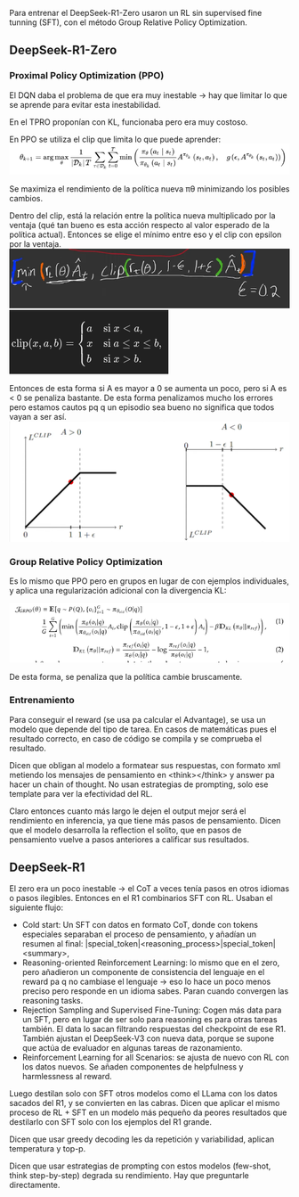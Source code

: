 Para entrenar el DeepSeek-R1-Zero usaron un RL sin supervised fine tunning (SFT), con el método Group Relative Policy Optimization.

## DeepSeek-R1-Zero
### Proximal Policy Optimization (PPO)

El DQN daba el problema de que era muy inestable -> hay que limitar lo que se aprende para evitar esta inestabilidad.

En el TPRO proponían con KL, funcionaba pero era muy costoso.

En PPO se utiliza el clip que limita lo que puede aprender:
![Pasted image 20250123104653.png](https://github.com/MartinLopezDeIpina/TFG_apuntes/blob/master/Imagenes/Pasted%20image%2020250123104653.png)

Se maximiza el rendimiento de la política nueva πθ minimizando los posibles cambios. 

Dentro del clip, está la relación entre la política nueva multiplicado por la ventaja (qué tan bueno es esta acción respecto al valor esperado de la política actual). Entonces se elige el mínimo entre eso y el clip con epsilon por la ventaja.
![Pasted image 20250123105154.png](https://github.com/MartinLopezDeIpina/TFG_apuntes/blob/master/Imagenes/Pasted%20image%2020250123105154.png)
![Pasted image 20250123105426.png](https://github.com/MartinLopezDeIpina/TFG_apuntes/blob/master/Imagenes/Pasted%20image%2020250123105426.png)

Entonces de esta forma si A es mayor a 0 se aumenta un poco, pero si A es < 0 se penaliza bastante. De esta forma penalizamos mucho los errores pero estamos cautos pq q un episodio sea bueno no significa que todos vayan a ser así.
![Pasted image 20250123105511.png](https://github.com/MartinLopezDeIpina/TFG_apuntes/blob/master/Imagenes/Pasted%20image%2020250123105511.png)

### Group Relative Policy Optimization

Es lo mismo que PPO pero en grupos en lugar de con ejemplos individuales, y aplica una regularización adicional con la divergencia KL: 

![Pasted image 20250123105832.png](https://github.com/MartinLopezDeIpina/TFG_apuntes/blob/master/Imagenes/Pasted%20image%2020250123105832.png)

De esta forma, se penaliza que la política cambie bruscamente.

### Entrenamiento

Para conseguir el reward (se usa pa calcular el Advantage), se usa un modelo que depende del tipo de tarea. 
En casos de matemáticas pues el resultado correcto, en caso de código se compila y se comprueba el resultado.

Dicen que obligan al modelo a formatear sus respuestas, con formato xml metiendo los mensajes de pensamiento en \<think>\</think> y answer pa hacer un chain of thought. No usan estrategias de prompting, solo ese template para ver la efectividad del RL.

Claro entonces cuanto más largo le dejen el output mejor será el rendimiento en inferencia, ya que tiene más pasos de pensamiento. Dicen que el modelo desarrolla la reflection el solito, que en pasos de pensamiento vuelve a pasos anteriores a calificar sus resultados.

## DeepSeek-R1

El zero era un poco inestable -> el CoT a veces tenía pasos en otros idiomas o pasos ilegibles. 
Entonces en el R1 combinarios SFT con RL. Usaban el siguiente flujo: 

- Cold start: Un SFT con datos en formato CoT, donde con tokens especiales separaban el proceso de pensamiento, y añadían un resumen al final: |special_token|<reasoning_process>|special_token|\<summary>,
- Reasoning-oriented Reinforcement Learning: lo mismo que en el zero, pero añadieron un componente de consistencia del lenguaje en el reward pa q no cambiase el lenguaje -> eso lo hace un poco menos preciso pero responde en un idioma sabes. Paran cuando convergen las reasoning tasks.
- Rejection Sampling and Supervised Fine-Tuning: Cogen más data para un SFT, pero en lugar de ser solo para reasoning es para otras tareas también. El data lo sacan filtrando respuestas del checkpoint de ese R1. También ajustan el DeepSeek-V3 con nueva data, porque se supone que actúa de evaluador en algunas tareas de razonamiento.
- Reinforcement Learning for all Scenarios: se ajusta de nuevo con RL con los datos nuevos. Se añaden componentes de helpfulness y harmlessness al reward.

Luego destilan solo con SFT otros modelos como el LLama con los datos sacados del R1, y se convierten en las cabras. Dicen que aplicar el mismo proceso de RL + SFT en un modelo más pequeño da peores resultados que destilarlo con SFT solo con los ejemplos del R1 grande.

Dicen que usar greedy decoding les da repetición y variabilidad, aplican temperatura y top-p.

Dicen que usar estrategias de prompting con estos modelos (few-shot, think step-by-step) degrada su rendimiento. Hay que preguntarle directamente.

